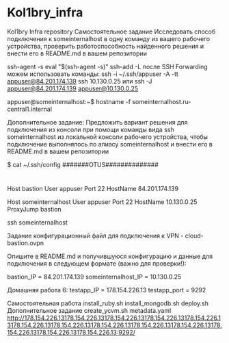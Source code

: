 # Kol1bry_infra
Kol1bry Infra repository
Самостоятельное задание
Исследовать способ подключения к someinternalhost в одну команду из вашего рабочего устройства, проверить работоспособность найденного решения и внести его в README.md в вашем репозитории

ssh-agent -s
eval "$(ssh-agent -s)"
ssh-add -L
после SSH Forwarding можем использовать команды:
ssh -i ~/.ssh/appuser -A -tt appuser@84.201.174.139 ssh 10.130.0.25 
или 
ssh -J appuser@84.201.174.139 appuser@10.130.0.25

appuser@someinternalhost:~$ hostname -f
someinternalhost.ru-central1.internal

Дополнительное задание:
Предложить вариант решения для подключения из консоли при помощи команды вида ssh someinternalhost из локальной консоли рабочего устройства, чтобы подключение выполнялось по алиасу someinternalhost и внести его в README.md в вашем репозитории

$ cat ~/.ssh/config
#######OTUS##############
#
#
Host bastion
User appuser
Port 22
HostName 84.201.174.139

Host someinternalhost
User appuser
Port 22
HostName 10.130.0.25
ProxyJump bastion

ssh someinternalhost

Задание
конфигурационный файл для подключения к VPN - cloud-bastion.ovpn

Опишите в README.md и получившуюся конфигурацию и данные для подключения в следующем формате (важно для проверки!):

bastion_IP = 84.201.174.139 
someinternalhost_IP = 10.130.0.25

Домашняя работа 6:
testapp_IP = 178.154.226.13
testapp_port = 9292

Самостоятельная работа
install_ruby.sh install_mongodb.sh deploy.sh
Дополнительное задание
create_ycvm.sh metadata.yaml http://178.154.226.13178.154.226.13178.154.226.13178.154.226.13178.154.226.13178.154.226.13178.154.226.13178.154.226.13178.154.226.13178.154.226.13178.154.226.13178.154.226.13178.154.226.13:9292/


